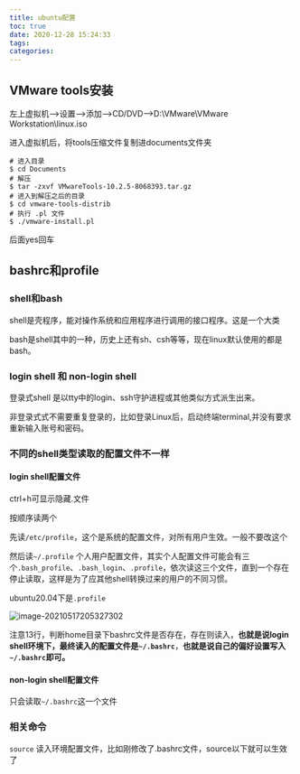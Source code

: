```yaml
---
title: ubuntu配置
toc: true
date: 2020-12-28 15:24:33
tags:
categories:
---
```


<!--more-->

## VMware tools安装

左上虚拟机—>设置—>添加—>CD/DVD—>D:\VMware\VMware Workstation\linux.iso

进入虚拟机后，将tools压缩文件复制进documents文件夹

```shell
# 进入目录
$ cd Documents
# 解压
$ tar -zxvf VMwareTools-10.2.5-8068393.tar.gz
# 进入到解压之后的目录
$ cd vmware-tools-distrib
# 执行 .pl 文件
$ ./vmware-install.pl
```

后面yes回车

## bashrc和profile

### shell和bash

shell是壳程序，能对操作系统和应用程序进行调用的接口程序。这是一个大类

bash是shell其中的一种，历史上还有sh、csh等等，现在linux默认使用的都是bash。

### login shell 和 non-login shell

登录式shell 是以tty中的login、ssh守护进程或其他类似方式派生出来。

非登录式式不需要重复登录的，比如登录Linux后，启动终端terminal,并没有要求重新输入账号和密码。

### 不同的shell类型读取的配置文件不一样

#### login shell配置文件

ctrl+h可显示隐藏.文件

按顺序读两个

先读`/etc/profile`，这个是系统的配置文件，对所有用户生效。一般不要改这个

然后读`~/.profile` 个人用户配置文件，其实个人配置文件可能会有三个`.bash_profile`、`.bash_login`、`.profile`，依次读这三个文件，直到一个存在停止读取，这样是为了应其他shell转换过来的用户的不同习惯。

ubuntu20.04下是`.profile`

![image-20210517205327302](D:\code\myBlog\Blog\source\_posts\ubuntu配置\image-20210517205327302.png)

注意13行，判断home目录下bashrc文件是否存在，存在则读入，**也就是说login shell环境下，最终读入的配置文件是`~/.bashrc`**，**也就是说自己的偏好设置写入`~/.bashrc`即可。**

#### non-login shell配置文件

只会读取`~/.bashrc`这一个文件

### 相关命令

`source` 读入环境配置文件，比如刚修改了.bashrc文件，source以下就可以生效了 

